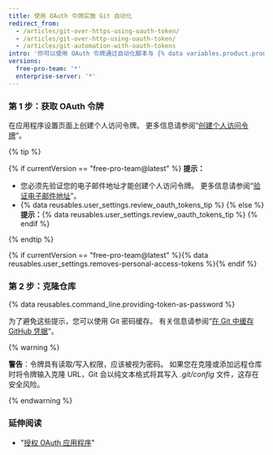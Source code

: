 ```yaml
---
title: 使用 OAuth 令牌实施 Git 自动化
redirect_from:
  - /articles/git-over-https-using-oauth-token/
  - /articles/git-over-http-using-oauth-token/
  - /articles/git-automation-with-oauth-tokens
intro: '你可以使用 OAuth 令牌通过自动化脚本与 {% data variables.product.product_name %} 交互。'
versions:
  free-pro-team: '*'
  enterprise-server: '*'
---
```


### 第 1 步：获取 OAuth 令牌

在应用程序设置页面上创建个人访问令牌。 更多信息请参阅“[创建个人访问令牌](/github/authenticating-to-github/creating-a-personal-access-token)”。

{% tip %}

{% if currentVersion == "free-pro-team@latest" %}
**提示：**
- 您必须先验证您的电子邮件地址才能创建个人访问令牌。 更多信息请参阅“[验证电子邮件地址](/articles/verifying-your-email-address)”。
- {% data reusables.user_settings.review_oauth_tokens_tip %}
{% else %}
**提示：**{% data reusables.user_settings.review_oauth_tokens_tip %}
{% endif %}

{% endtip %}

{% if currentVersion == "free-pro-team@latest" %}{% data reusables.user_settings.removes-personal-access-tokens %}{% endif %}

### 第 2 步：克隆仓库

{% data reusables.command_line.providing-token-as-password %}

为了避免这些提示，您可以使用 Git 密码缓存。 有关信息请参阅“[在 Git 中缓存 GitHub 凭据](/github/using-git/caching-your-github-credentials-in-git)”。

{% warning %}

**警告**：令牌具有读取/写入权限，应该被视为密码。 如果您在克隆或添加远程仓库时将令牌输入克隆 URL，Git 会以纯文本格式将其写入 _.git/config_ 文件，这存在安全风险。

{% endwarning %}

### 延伸阅读

- "[授权 OAuth 应用程序](/v3/oauth/)"
